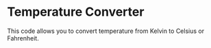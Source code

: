 # Temperature Converter

This code allows you to convert temperature from Kelvin to Celsius or Fahrenheit.